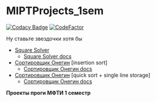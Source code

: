 # MIPTProjects_1sem
[![Codacy Badge](https://api.codacy.com/project/badge/Grade/75c9791e4ced4d66a24029409c69f22a)](https://app.codacy.com/manual/dremov.me/MIPTProjects_1sem?utm_source=github.com&utm_medium=referral&utm_content=AlexRoar/MIPTProjects_1sem&utm_campaign=Badge_Grade_Dashboard)
[![CodeFactor](https://www.codefactor.io/repository/github/alexroar/miptprojects_1sem/badge/master)](https://www.codefactor.io/repository/github/alexroar/miptprojects_1sem/overview/master)

Ну ставьте звездочки хотя бы 

- [Square Solver](SquareRoots/SquareRoots/main.c)
  - [Square Solver docs](https://alexroar.github.io/MIPTProjects_1sem/SquareRoots/docs/html/main_8c.html)
- [Сортировщик Онегин](OneginSort/OneginSort/main.c) [insertion sort]
  - [Сортировщик Онегин docs](https://alexroar.github.io/MIPTProjects_1sem/OneginSort/docs/html/main_8c.html)
- [Сортировщик Онегин](OneginSortv2/OneginSortv2/main.c) [quick sort + single line storage]
  - [Сортировщик Онегин docs](https://alexroar.github.io/MIPTProjects_1sem/OneginSortv2/docs/html/main_8c.html)
  
**Проекты проги МФТИ 1 семестр**
